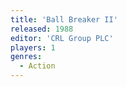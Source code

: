 ```yaml
---
title: 'Ball Breaker II'
released: 1988
editor: 'CRL Group PLC'
players: 1
genres:
  - Action
---
```

